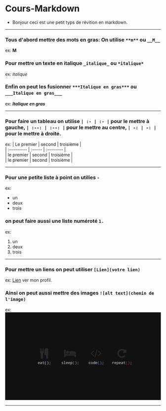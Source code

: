 # Cours-Markdown
- Bonjour ceci est une petit typs de révition en markdown.
___

### Tous d'abord mettre des mots en gras: On utilise `**m**` ou `__M__`
ex: **M**   

### Pour mettre un texte en italique `_italique_` ou `*italique*`
ex: _italique_

### Enfin on peut les fusionner `***Italique en gras***` ou `___Italique en gras___`
ex: ***Italique en gras***
___
### Pour faire un tableau on utilise `| :- | :- |` pour le mettre à gauche, `| :--: | :--: |` pour le mettre au centre, `| -: | -: |` pour le mettre à droite.
ex:
| Le premier | second | troisième |  
| :--------- | :----- | :-------- |  
| le premier | second | troisième |  
| le premier | second | troisième |     
___
### Pour une petite liste à point on utilies `-`    
ex: 
- un 
- deux 
- trois
### on peut faire aussi une liste numéroté `1.`
ex:
1. un 
2. deux 
3. trois
___ 
### Pour mettre un liens on peut utiliser `[Lien](votre lien)`
ex: [Lien](https://github.com/Laborde-Guillemin) ver mon profil.  

### Ainsi on peut aussi mettre des images `![alt text](chemin de l'image)`

ex: ![alt text](imageCours.jpg)
___
